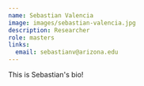 ```yaml
---
name: Sebastian Valencia
image: images/sebastian-valencia.jpg
description: Researcher
role: masters
links:
  email: sebastianv@arizona.edu
---
```


This is Sebastian's bio!
